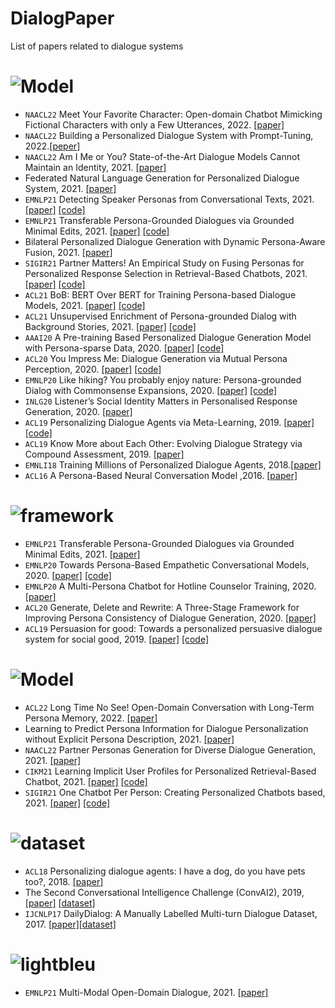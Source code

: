 # DialogPaper
List of papers related to dialogue systems


# <img src="https://img.shields.io/badge/Paper%20Type-PersonalizedDialogueModel-blue" alt="Model"/>
- `NAACL22` Meet Your Favorite Character: Open-domain Chatbot Mimicking Fictional Characters with only a Few Utterances, 2022. [[paper]](https://aclanthology.org/2022.naacl-main.377/)
- `NAACL22` Building a Personalized Dialogue System with Prompt-Tuning, 2022.[[peper]](https://aclanthology.org/2022.naacl-srw.13/) 
- `NAACL22` Am I Me or You? State-of-the-Art Dialogue Models Cannot Maintain an Identity, 2021. [[paper]](https://aclanthology.org/2022.findings-naacl.182/)
- Federated Natural Language Generation for Personalized Dialogue System, 2021. [[paper]](https://arxiv.org/abs/2110.06419)
- `EMNLP21` Detecting Speaker Personas from Conversational Texts, 2021. [[paper]](https://aclanthology.org/2021.emnlp-main.86/) [[code]](https://github.com/JasonForJoy/SPD)
- `EMNLP21` Transferable Persona-Grounded Dialogues via Grounded Minimal Edits, 2021. [[paper]]() [[code]](https://github.com/thu-coai/grounded-minimal-edit)
- Bilateral Personalized Dialogue Generation with Dynamic Persona-Aware Fusion, 2021. [[paper]](https://arxiv.org/abs/2106.07857)
- `SIGIR21`  Partner Matters! An Empirical Study on Fusing Personas for Personalized Response Selection in Retrieval-Based Chatbots, 2021. [[paper]](https://arxiv.org/abs/2105.09050) [[code]](https://github.com/JasonForJoy/Personalized-Response-Selection)
- `ACL21`  BoB: BERT Over BERT for Training Persona-based Dialogue Models, 2021. [[paper]](https://arxiv.org/abs/2106.06169) [[code]](https://github.com/songhaoyu/BoB)
- `ACL21`  Unsupervised Enrichment of Persona-grounded Dialog with Background Stories, 2021. [[paper]](https://arxiv.org/pdf/2106.08364.pdf) [[code]](https://github.com/majumderb/pabst)
- `AAAI20` A Pre-training Based Personalized Dialogue Generation Model with Persona-sparse Data, 2020. [[paper]](https://arxiv.org/abs/1911.04700) [[code]](https://github.com/ghosthamlet/persona?utm_source=catalyzex.com)
- `ACL20` You Impress Me: Dialogue Generation via Mutual Persona Perception, 2020. [[paper]](https://www.aclweb.org/anthology/2020.acl-main.131) [[code]](https://github.com/SivilTaram/Persona-Dialogue-Generation)
- `EMNLP20` Like hiking? You probably enjoy nature: Persona-grounded Dialog with Commonsense Expansions, 2020. [[paper]](https://www.aclweb.org/anthology/2020.emnlp-main.739) [[code]](https://github.com/majumderb/compac)
- `INLG20` Listener’s Social Identity Matters in Personalised Response Generation, 2020. [[paper]](https://arxiv.org/abs/2010.14342)
- `ACL19` Personalizing Dialogue Agents via Meta-Learning, 2019. [[paper]](https://arxiv.org/abs/1905.10033) [[code]](https://github.com/HLTCHKUST/PAML)
- `ACL19` Know More about Each Other: Evolving Dialogue Strategy via Compound Assessment, 2019. [[paper]](https://aclanthology.org/P19-1535/)
- `EMNLI18` Training Millions of Personalized Dialogue Agents, 2018.[[paper]](https://aclanthology.org/D18-1298/)
- `ACL16` A Persona-Based Neural Conversation Model ,2016. [[paper]](https://arxiv.org/abs/1603.06155)
# <img src="https://img.shields.io/badge/Paper%20Type-framework-lgreen" alt="framework"/>
- `EMNLP21` Transferable Persona-Grounded Dialogues via Grounded Minimal Edits, 2021. [[paper]](https://arxiv.org/abs/2109.07713)
- `EMNLP20` Towards Persona-Based Empathetic Conversational Models, 2020. [[paper]](https://www.aclweb.org/anthology/2020.emnlp-main.531) [[code]](https://github.com/zhongpeixiang/PEC)
- `EMNLP20` A Multi-Persona Chatbot for Hotline Counselor Training, 2020. [[paper]](https://www.aclweb.org/anthology/2020.findings-emnlp.324)
- `ACL20` Generate, Delete and Rewrite: A Three-Stage Framework for Improving Persona Consistency of Dialogue Generation, 2020. [[paper]](https://arxiv.org/abs/2004.07672)
- `ACL19` Persuasion for good: Towards a personalized persuasive dialogue system for social good, 2019. [[paper]](https://www.aclweb.org/anthology/P19-1566) [[code]](https://gitlab.com/ucdavisnlp/persuasionforgood)

# <img src="https://img.shields.io/badge/Paper%20Type-PersonaUpdateDialogueModel-blue" alt="Model"/>
- `ACL22` Long Time No See! Open-Domain Conversation with Long-Term Persona Memory, 2022. [[paper]](http://arxiv.org/pdf/2203.05797v1)
- Learning to Predict Persona Information for Dialogue Personalization without Explicit Persona Description, 2021. [[paper]](https://arxiv.org/abs/2111.15093)
- `NAACL22` Partner Personas Generation for Diverse Dialogue Generation, 2021. [[paper]](https://arxiv.org/abs/2111.13833)
- `CIKM21` Learning Implicit User Profiles for Personalized Retrieval-Based Chatbot, 2021. [[paper]](https://arxiv.org/abs/2108.07935) [[code]](https://github.com/qhjqhj00/CIKM2021-IMPChat)
- `SIGIR21`  One Chatbot Per Person: Creating Personalized Chatbots based, 2021. [[paper]](https://arxiv.org/abs/2108.09355) [[code]](https://github.com/zhengyima/DHAP)

# <img src="https://img.shields.io/badge/Paper%20Type-Dataset-orange" alt="dataset"/>
- `ACL18` Personalizing dialogue agents: I have a dog, do you have pets too?, 2018. [[paper]](https://arxiv.org/abs/1801.07243)
- The Second Conversational Intelligence Challenge (ConvAI2), 2019, [[paper]](https://paperswithcode.com/paper/the-second-conversational-intelligence/)
[[dataset]](https://github.com/facebookresearch/ParlAI/tree/main/projects/convai2)
- `IJCNLP17` DailyDialog: A Manually Labelled Multi-turn Dialogue Dataset, 2017.
[[paper]](https://aclanthology.org/I17-1099/)[[dataset]](https://aclanthology.org/attachments/I17-1099.Datasets.zip)
# <img src="https://img.shields.io/badge/Paper%20Type-MultiModal-blue" alt="lightbleu"/>
- `EMNLP21` Multi-Modal Open-Domain Dialogue, 2021. [[paper]](https://aclanthology.org/2021.emnlp-main.398/)
